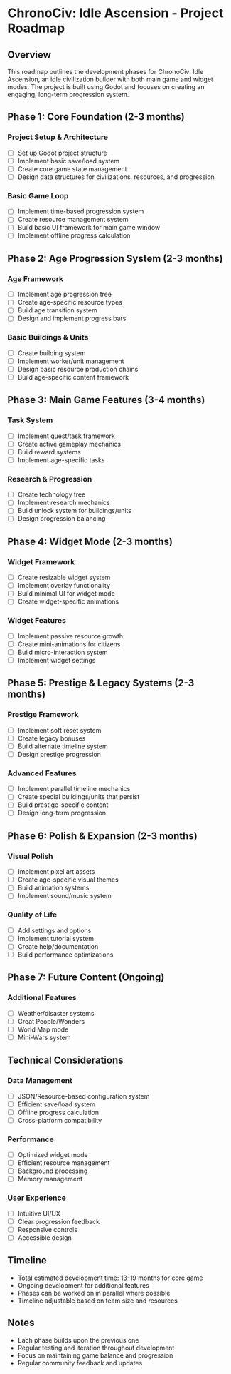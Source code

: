 # ChronoCiv: Idle Ascension - Project Roadmap

## Overview
This roadmap outlines the development phases for ChronoCiv: Idle Ascension, an idle civilization builder with both main game and widget modes. The project is built using Godot and focuses on creating an engaging, long-term progression system.

## Phase 1: Core Foundation (2-3 months)
### Project Setup & Architecture
- [ ] Set up Godot project structure
- [ ] Implement basic save/load system
- [ ] Create core game state management
- [ ] Design data structures for civilizations, resources, and progression

### Basic Game Loop
- [ ] Implement time-based progression system
- [ ] Create resource management system
- [ ] Build basic UI framework for main game window
- [ ] Implement offline progress calculation

## Phase 2: Age Progression System (2-3 months)
### Age Framework
- [ ] Implement age progression tree
- [ ] Create age-specific resource types
- [ ] Build age transition system
- [ ] Design and implement progress bars

### Basic Buildings & Units
- [ ] Create building system
- [ ] Implement worker/unit management
- [ ] Design basic resource production chains
- [ ] Build age-specific content framework

## Phase 3: Main Game Features (3-4 months)
### Task System
- [ ] Implement quest/task framework
- [ ] Create active gameplay mechanics
- [ ] Build reward systems
- [ ] Implement age-specific tasks

### Research & Progression
- [ ] Create technology tree
- [ ] Implement research mechanics
- [ ] Build unlock system for buildings/units
- [ ] Design progression balancing

## Phase 4: Widget Mode (2-3 months)
### Widget Framework
- [ ] Create resizable widget system
- [ ] Implement overlay functionality
- [ ] Build minimal UI for widget mode
- [ ] Create widget-specific animations

### Widget Features
- [ ] Implement passive resource growth
- [ ] Create mini-animations for citizens
- [ ] Build micro-interaction system
- [ ] Implement widget settings

## Phase 5: Prestige & Legacy Systems (2-3 months)
### Prestige Framework
- [ ] Implement soft reset system
- [ ] Create legacy bonuses
- [ ] Build alternate timeline system
- [ ] Design prestige progression

### Advanced Features
- [ ] Implement parallel timeline mechanics
- [ ] Create special buildings/units that persist
- [ ] Build prestige-specific content
- [ ] Design long-term progression

## Phase 6: Polish & Expansion (2-3 months)
### Visual Polish
- [ ] Implement pixel art assets
- [ ] Create age-specific visual themes
- [ ] Build animation systems
- [ ] Implement sound/music system

### Quality of Life
- [ ] Add settings and options
- [ ] Implement tutorial system
- [ ] Create help/documentation
- [ ] Build performance optimizations

## Phase 7: Future Content (Ongoing)
### Additional Features
- [ ] Weather/disaster systems
- [ ] Great People/Wonders
- [ ] World Map mode
- [ ] Mini-Wars system

## Technical Considerations
### Data Management
- [ ] JSON/Resource-based configuration system
- [ ] Efficient save/load system
- [ ] Offline progress calculation
- [ ] Cross-platform compatibility

### Performance
- [ ] Optimized widget mode
- [ ] Efficient resource management
- [ ] Background processing
- [ ] Memory management

### User Experience
- [ ] Intuitive UI/UX
- [ ] Clear progression feedback
- [ ] Responsive controls
- [ ] Accessible design

## Timeline
- Total estimated development time: 13-19 months for core game
- Ongoing development for additional features
- Phases can be worked on in parallel where possible
- Timeline adjustable based on team size and resources

## Notes
- Each phase builds upon the previous one
- Regular testing and iteration throughout development
- Focus on maintaining game balance and progression
- Regular community feedback and updates 